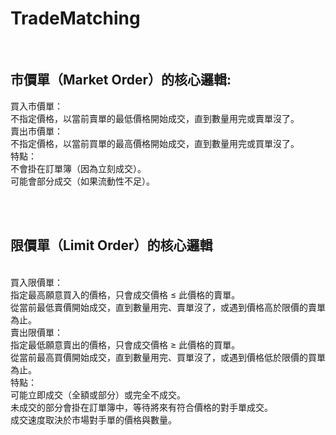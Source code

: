 # TradeMatching

<br />

## 市價單（Market Order）的核心邏輯:
買入市價單：
<br />
不指定價格，以當前賣單的最低價格開始成交，直到數量用完或賣單沒了。
<br />
賣出市價單：
<br />
不指定價格，以當前買單的最高價格開始成交，直到數量用完或買單沒了。
<br />
特點：
<br />
不會掛在訂單簿（因為立刻成交）。
<br />
可能會部分成交（如果流動性不足）。
<br />

<br />
<br />


## 限價單（Limit Order）的核心邏輯
<br />
買入限價單：
<br />
指定最高願意買入的價格，只會成交價格 ≤ 此價格的賣單。
<br />
從當前最低賣價開始成交，直到數量用完、賣單沒了，或遇到價格高於限價的賣單為止。
<br />
賣出限價單：
<br />
指定最低願意賣出的價格，只會成交價格 ≥ 此價格的買單。
<br />
從當前最高買價開始成交，直到數量用完、買單沒了，或遇到價格低於限價的買單為止。
<br />
特點：
<br />
可能立即成交（全額或部分）或完全不成交。
<br />
未成交的部分會掛在訂單簿中，等待將來有符合價格的對手單成交。
<br />
成交速度取決於市場對手單的價格與數量。
<br />
<br />

